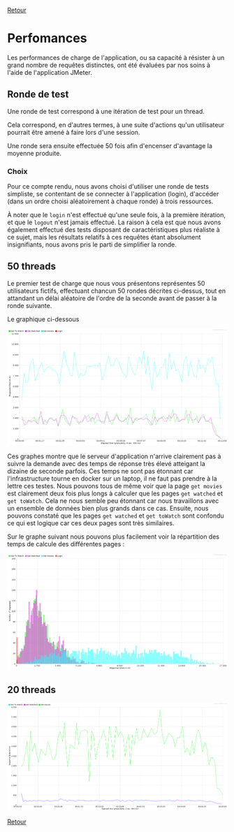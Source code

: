 [Retour](../README.md)

# Perfomances

Les performances de charge de l'application, ou sa capacité à résister à un grand nombre de requêtes distinctes, ont été évaluées par nos soins à l'aide de l'application JMeter.

## Ronde de test

Une ronde de test correspond à une itération de test pour un thread.

Cela correspond, en d'autres termes, à une suite d'actions qu'un utilisateur pourrait être amené à faire lors d'une session.

Une ronde sera ensuite effectuée 50 fois afin d'encenser d'avantage la moyenne produite.

### Choix

Pour ce compte rendu, nous avons choisi d'utiliser une ronde de tests simpliste,
se contentant de se connecter à l'application (login), d'accéder (dans un ordre choisi aléatoirement à chaque ronde) à trois ressources.

À noter que le `login` n'est effectué qu'une seule fois, à la première itération, et que le `logout` n'est jamais effectué.
La raison à cela est que nous avons également effectué des tests disposant de caractéristiques plus réaliste à ce sujet, mais les résultats relatifs à ces requêtes étant absolument insignifiants, nous avons pris le parti de simplifier la ronde.

## 50 threads

Le premier test de charge que nous vous présentons représentes 50 utilisateurs fictifs, effectuant chancun 50 rondes décrites ci-dessus, tout en attandant un délai aléatoire de l'ordre de la seconde avant de passer à la ronde suivante.

Le graphique ci-dessous 

![Response times over time (100pts)](assets/graphs/big_session_1sec/resp_times_over_time_100pts.png)

Ces graphes montre que le serveur d'application n'arrive clairement pas à suivre la demande avec des temps de réponse très élevé atteigant la dizaine de seconde parfois.
Ces temps ne sont pas étonnant car l'infrastructure tourne en docker sur un laptop, il ne faut pas prendre à la lettre ces testes.
Nous pouvons tous de même voir que la page `get movies` est clairement deux fois plus longs à calculer que les pages `get watched` et `get toWatch`.
Cela ne nous semble peu étonnant car nous travaillons avec un ensemble de données bien plus grands dans ce cas.
Ensuite, nous pouvons constaté que les pages `get watched` et `get toWatch` sont confondu ce qui est logique car ces deux pages sont très similaires.

Sur le graphe suivant nous pouvons plus facilement voir la répartition des temps de calcule des différentes pages :

![Response times over time (100pts)](assets/graphs/big_session_1sec/resp_times_distr.png)

## 20 threads

![Response times over time (100pts)](assets/graphs/big_session_1sec_20thr/resp_times_over_time_100pts.png)



[Retour](../README.md)
